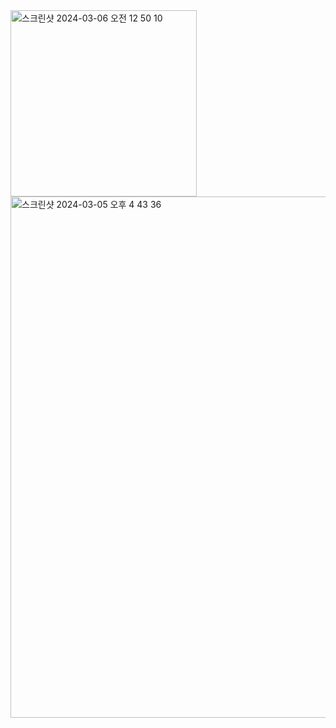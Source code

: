 <img width="298" alt="스크린샷 2024-03-06 오전 12 50 10" src="https://github.com/HamBeomJoon/GoogleLoginEx/assets/37996727/ab403df2-c9ef-43c0-aab6-03b5497a403e">

<img width="834" alt="스크린샷 2024-03-05 오후 4 43 36" src="https://github.com/HamBeomJoon/GoogleLoginEx/assets/37996727/8a2a95d6-3497-4663-b89c-8c86fd482719">
